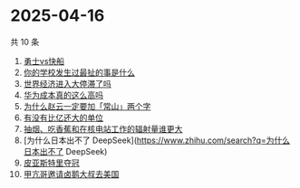 # 2025-04-16

共 10 条

<!-- BEGIN ZHIHUSEARCH -->
<!-- 最后更新时间 Wed Apr 16 2025 04:12:28 GMT+0800 (China Standard Time) -->
1. [勇士vs快船](https://www.zhihu.com/search?q=勇士vs快船)
1. [你的学校发生过最扯的事是什么](https://www.zhihu.com/search?q=你的学校发生过最扯的事是什么)
1. [世界经济进入大停滞了吗](https://www.zhihu.com/search?q=世界经济进入大停滞了吗)
1. [华为成本真的这么高吗](https://www.zhihu.com/search?q=华为成本真的这么高吗)
1. [为什么赵云一定要加「常山」两个字](https://www.zhihu.com/search?q=为什么赵云一定要加「常山」两个字)
1. [有没有比亿还大的单位](https://www.zhihu.com/search?q=有没有比亿还大的单位)
1. [抽烟、吃香蕉和在核电站工作的辐射量谁更大](https://www.zhihu.com/search?q=抽烟、吃香蕉和在核电站工作的辐射量谁更大)
1. [为什么日本出不了 DeepSeek](https://www.zhihu.com/search?q=为什么日本出不了 DeepSeek)
1. [皮亚斯特里夺冠](https://www.zhihu.com/search?q=皮亚斯特里夺冠)
1. [甲亢哥邀请卤鹅大叔去美国](https://www.zhihu.com/search?q=甲亢哥邀请卤鹅大叔去美国)
<!-- END ZHIHUSEARCH -->
